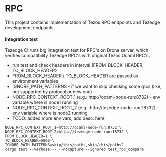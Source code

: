 # RPC

This project contains implementation of Tezos RPC endpoints and Tezedge development endpoints.

#### Integration test
Tezedge CI runs big integration test for RPC's on Drone server, which verifies compatibility Tezedge RPC's with original Tezos Ocaml RPC'c.
- run test and check headers in interval (FROM_BLOCK_HEADER, TO_BLOCK_HEADER>
- FROM_BLOCK_HEADER / TO_BLOCK_HEADER are passed as environment variables
- IGNORE_PATH_PATTERNS - if we want to skip checking some rpcs (like, not supported by protocol or new one)
- NODE_RPC_CONTEXT_ROOT_1 (e.g.: http://ocaml-node-run:8732) - env variable where is node1 running
- NODE_RPC_CONTEXT_ROOT_2 (e.g.: http://tezedge-node-run:18732) - env variable where is node2 running
- TODO: added more env vars, add desc. here
```
NODE_RPC_CONTEXT_ROOT_1=http://ocaml-node-run:8732 \
NODE_RPC_CONTEXT_ROOT_2=http://tezedge-node-run:18732 \
FROM_BLOCK_HEADER=1 \
TO_BLOCK_HEADER=5000 \
IGNORE_PATH_PATTERNS=skip/this/paths,skip/this/paths2
cargo test --verbose -- --nocapture --ignored test_rpc_compare
```